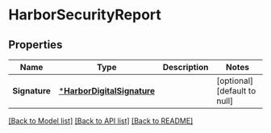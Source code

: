 # HarborSecurityReport

## Properties
Name | Type | Description | Notes
------------ | ------------- | ------------- | -------------
**Signature** | [***HarborDigitalSignature**](DigitalSignature.md) |  | [optional] [default to null]

[[Back to Model list]](../README.md#documentation-for-models) [[Back to API list]](../README.md#documentation-for-api-endpoints) [[Back to README]](../README.md)


